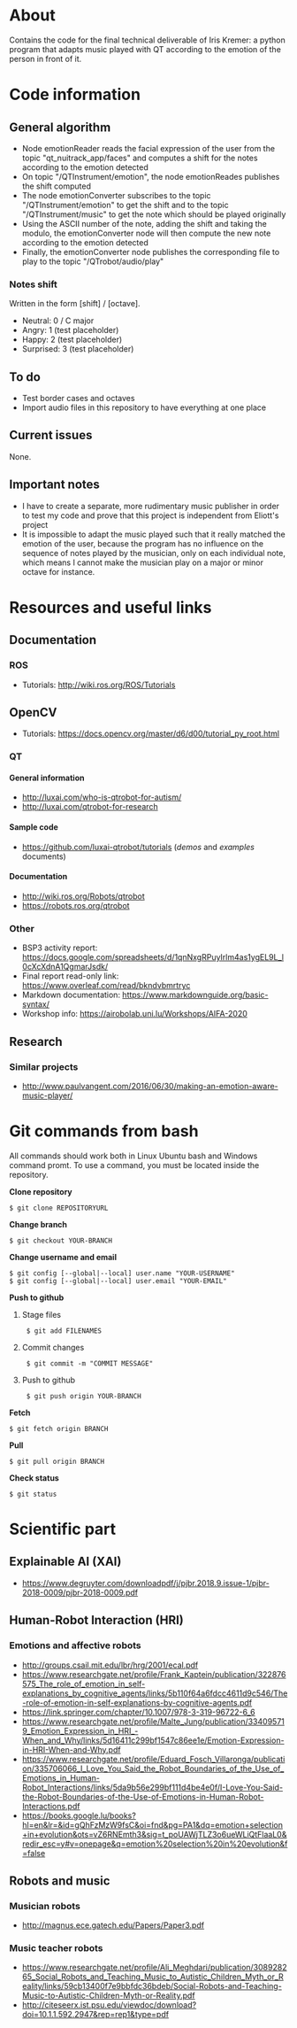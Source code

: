 # About

Contains the code for the final technical deliverable of Iris Kremer: a python program that adapts music played with QT according to the emotion of the person in front of it.

# Code information

## General algorithm

- Node emotionReader reads the facial expression of the user from the topic "qt_nuitrack_app/faces" and computes a shift for the notes according to the emotion detected
- On topic "/QTInstrument/emotion", the node emotionReades publishes the shift computed
- The node emotionConverter subscribes to the topic "/QTInstrument/emotion" to get the shift and to the topic "/QTInstrument/music" to get the note which should be played originally
- Using the ASCII number of the note, adding the shift and taking the modulo, the emotionConverter node will then compute the new note according to the emotion detected
- Finally, the emotionConverter node publishes the corresponding file to play to the topic "/QTrobot/audio/play"

### Notes shift

Written in the form [shift] / [octave].

- Neutral: 0 / C major
- Angry: 1 (test placeholder) 
- Happy: 2 (test placeholder)
- Surprised: 3 (test placeholder)

## To do

- Test border cases and octaves
- Import audio files in this repository to have everything at one place

## Current issues

None.

## Important notes

- I have to create a separate, more rudimentary music publisher in order to test my code and prove that this project is independent from Eliott's project
- It is impossible to adapt the music played such that it really matched the emotion of the user, because the program has no influence on the sequence of notes played by the musician, only on each individual note, which means I cannot make the musician play on a major or minor octave for instance.

# Resources and useful links

## Documentation

### ROS

- Tutorials: <http://wiki.ros.org/ROS/Tutorials>

## OpenCV

- Tutorials: <https://docs.opencv.org/master/d6/d00/tutorial_py_root.html>

### QT

#### General information

- <http://luxai.com/who-is-qtrobot-for-autism/>
- <http://luxai.com/qtrobot-for-research>

#### Sample code

- <https://github.com/luxai-qtrobot/tutorials> (*demos* and *examples* documents)

#### Documentation

- <http://wiki.ros.org/Robots/qtrobot>
- <https://robots.ros.org/qtrobot>

### Other

- BSP3 activity report: <https://docs.google.com/spreadsheets/d/1qnNxgRPuyIrlm4as1ygEL9L_l0cXcXdnA1QgmarJsdk/>
- Final report read-only link: <https://www.overleaf.com/read/bkndvbmrtryc>
- Markdown documentation: <https://www.markdownguide.org/basic-syntax/>
- Workshop info: <https://airobolab.uni.lu/Workshops/AIFA-2020>

## Research

### Similar projects

- <http://www.paulvangent.com/2016/06/30/making-an-emotion-aware-music-player/>

# Git commands from bash

All commands should work both in Linux Ubuntu bash and Windows command promt. To use a command, you must be located inside the repository.

**Clone repository**

    $ git clone REPOSITORYURL

**Change branch**

    $ git checkout YOUR-BRANCH

**Change username and email**

    $ git config [--global|--local] user.name "YOUR-USERNAME"
    $ git config [--global|--local] user.email "YOUR-EMAIL" 

**Push to github**

1. Stage files

        $ git add FILENAMES

2. Commit changes

        $ git commit -m "COMMIT MESSAGE"

3. Push to github

        $ git push origin YOUR-BRANCH

**Fetch**

    $ git fetch origin BRANCH

**Pull**

    $ git pull origin BRANCH

**Check status**

    $ git status

# Scientific part

## Explainable AI (XAI)

- <https://www.degruyter.com/downloadpdf/j/pjbr.2018.9.issue-1/pjbr-2018-0009/pjbr-2018-0009.pdf>

## Human-Robot Interaction (HRI)

### Emotions and affective robots

- <http://groups.csail.mit.edu/lbr/hrg/2001/ecal.pdf>
- <https://www.researchgate.net/profile/Frank_Kaptein/publication/322876575_The_role_of_emotion_in_self-explanations_by_cognitive_agents/links/5b110f64a6fdcc4611d9c546/The-role-of-emotion-in-self-explanations-by-cognitive-agents.pdf>
- <https://link.springer.com/chapter/10.1007/978-3-319-96722-6_6>
- <https://www.researchgate.net/profile/Malte_Jung/publication/334095719_Emotion_Expression_in_HRI_-When_and_Why/links/5d16411c299bf1547c86ee1e/Emotion-Expression-in-HRI-When-and-Why.pdf>
- <https://www.researchgate.net/profile/Eduard_Fosch_Villaronga/publication/335706066_I_Love_You_Said_the_Robot_Boundaries_of_the_Use_of_Emotions_in_Human-Robot_Interactions/links/5da9b56e299bf111d4be4e0f/I-Love-You-Said-the-Robot-Boundaries-of-the-Use-of-Emotions-in-Human-Robot-Interactions.pdf>
- <https://books.google.lu/books?hl=en&lr=&id=gQhFzMzW9fsC&oi=fnd&pg=PA1&dq=emotion+selection+in+evolution&ots=vZ6RNEmth3&sig=t_poUAWjTLZ3o6ueWLiQtFlaaL0&redir_esc=y#v=onepage&q=emotion%20selection%20in%20evolution&f=false>

## Robots and music

### Musician robots

- <http://magnus.ece.gatech.edu/Papers/Paper3.pdf>

### Music teacher robots

- <https://www.researchgate.net/profile/Ali_Meghdari/publication/308928265_Social_Robots_and_Teaching_Music_to_Autistic_Children_Myth_or_Reality/links/59cb13400f7e9bbfdc36bdeb/Social-Robots-and-Teaching-Music-to-Autistic-Children-Myth-or-Reality.pdf>
- <http://citeseerx.ist.psu.edu/viewdoc/download?doi=10.1.1.592.2947&rep=rep1&type=pdf>

